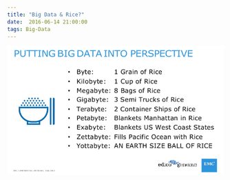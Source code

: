 ```yaml
---
title: "Big Data & Rice?"
date:  2016-06-14 21:00:00
tags: Big-Data
---
```


![](/assets/img/rice-data.png)
